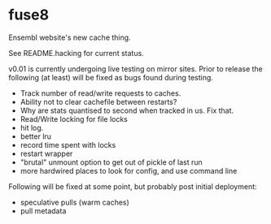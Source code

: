 # fuse8

Ensembl website's new cache thing.

See README.hacking for current status.

v0.01 is currently undergoing live testing on mirror sites. Prior to release the following (at least) will be fixed as bugs found during testing.

* Track number of read/write requests to caches.
* Ability not to clear cachefile between restarts?
* Why are stats quantised to second when tracked in us. Fix that.
* Read/Write locking for file locks
* hit log.
* better lru
* record time spent with locks
* restart wrapper
* "brutal" unmount option to get out of pickle of last run
* more hardwired places to look for config, and use command line

Following will be fixed at some point, but probably post initial deployment:

* speculative pulls (warm caches)
* pull metadata
